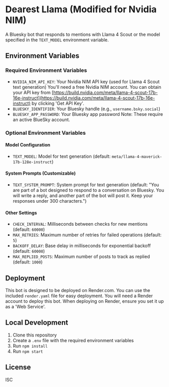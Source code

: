 # Dearest Llama (Modified for Nvidia NIM)

A Bluesky bot that responds to mentions with Llama 4 Scout or the model specified in the `TEXT_MODEL` environment variable.

## Environment Variables

### Required Environment Variables

- `NVIDIA_NIM_API_KEY`: Your Nvidia NIM API key (used for Llama 4 Scout text generation)
You'll need a free Nvidia NIM account. You can obtain your API key from [https://build.nvidia.com/meta/llama-4-scout-17b-16e-instruct](https://build.nvidia.com/meta/llama-4-scout-17b-16e-instruct) by clicking 'Get API Key'.
- `BLUESKY_IDENTIFIER`: Your Bluesky handle (e.g., `username.bsky.social`)
- `BLUESKY_APP_PASSWORD`: Your Bluesky app password
Note: These require an active BlueSky account.

### Optional Environment Variables

#### Model Configuration
- `TEXT_MODEL`: Model for text generation (default: `meta/llama-4-maverick-17b-128e-instruct`)

#### System Prompts (Customizable)
- `TEXT_SYSTEM_PROMPT`: System prompt for text generation (default: "You are part of a bot designed to respond to a conversation on Bluesky. You will write a reply, and another part of the bot will post it. Keep your responses under 300 characters.")

#### Other Settings
- `CHECK_INTERVAL`: Milliseconds between checks for new mentions (default: `60000`)
- `MAX_RETRIES`: Maximum number of retries for failed operations (default: `5`)
- `BACKOFF_DELAY`: Base delay in milliseconds for exponential backoff (default: `60000`)
- `MAX_REPLIED_POSTS`: Maximum number of posts to track as replied (default: `1000`)

## Deployment

This bot is designed to be deployed on Render.com. You can use the included `render.yaml` file for easy deployment.
You will need a Render account to deploy this bot.
When deploying on Render, ensure you set it up as a 'Web Service'.

## Local Development

1. Clone this repository
2. Create a `.env` file with the required environment variables
3. Run `npm install`
4. Run `npm start`

## License

ISC
